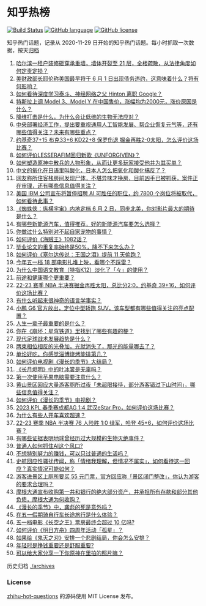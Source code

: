# 知乎热榜
[![Build Status](https://github.com/ToWeLong/zhihu-hot-questions/workflows/CI/badge.svg)](https://github.com/ToWeLong/zhihu-hot-questions/actions)
[![GitHub language](https://img.shields.io/badge/language-golang-orange.svg)](https://golang.org/)
[![GitHub license](https://img.shields.io/github/license/ToWeLong/zhihu-hot-questions)](https://github.com/ToWeLong/zhihu-hot-questions/blob/main/LICENSE)

知乎热门话题，记录从 2020-11-29 日开始的知乎热门话题。每小时抓取一次数据，按天[归档](./archives)

<!-- BEGIN -->

1. [哈尔滨一租户装修砸穿承重墙，墙体开裂至 21 层，全楼疏散，从法律角度如何定责定损？](https://www.zhihu.com/question/598700762)
1. [美财政部长耶伦称美国最早将于 6 月 1 日出现债务违约，这意味着什么？将有何影响？](https://www.zhihu.com/question/598701209)
1. [如何看待深度学习泰斗、神经网络之父 Hinton 离职 Google？](https://www.zhihu.com/question/598709243)
1. [特斯拉上调 Model 3、Model Y 在中国售价，涨幅均为2000元，涨价原因是什么？](https://www.zhihu.com/question/598717380)
1. [降维打击是什么，为什么会让低维的生物无法应对？](https://www.zhihu.com/question/598475696)
1. [中央部署经济工作，提出要重视通用人工智能发展、帮企业恢复元气等，还有哪些值得关注？未来有哪些重点？](https://www.zhihu.com/question/598417805)
1. [约基奇37+15 布克33+6 KD22+8 保罗伤退 掘金再胜2-0太阳，怎么评价这场比赛？](https://www.zhihu.com/question/598713534)
1. [如何评价LESSERAFIM回归新歌《UNFORGIVEN》？](https://www.zhihu.com/question/598667480)
1. [如何塑造原神中散兵的人物形象，从而让更多玩家接受他并为其买单？](https://www.zhihu.com/question/598564675)
1. [中文的氧化在日语里叫酸化，日本人怎么把氧化和酸化搞反了？](https://www.zhihu.com/question/598419529)
1. [网友称所住客栈房间发现尸体，不堪异味才换房，目前凶手已被抓获，案件正在审理，还有哪些信息值得关注？](https://www.zhihu.com/question/598591374)
1. [美国 IBM 公司宣布将暂停招聘 AI 可胜任的职位，约 7800 个岗位将被取代，如何看待此事？](https://www.zhihu.com/question/598701219)
1. [《蜘蛛侠：纵横宇宙》内地定档 6 月 2 日，同步北美，你对影片最大的期待是什么？](https://www.zhihu.com/question/598230330)
1. [有哪些新能源汽车，值得推荐，好的新能源汽车要怎么选择？](https://www.zhihu.com/question/593526964)
1. [你做过什么特别对不起自家宠物的事情？](https://www.zhihu.com/question/61803257)
1. [如何评价《海贼王》1082话？](https://www.zhihu.com/question/598374559)
1. [毕业论文的重复率始终是50%，降不下来怎么办？](https://www.zhihu.com/question/585270429)
1. [如何评价《塞尔达传说：王国之泪》提前 11 天偷跑？](https://www.zhihu.com/question/598669492)
1. [今年五一档 18 部电影扎堆上映，看哪个不踩雷？](https://www.zhihu.com/question/598402429)
1. [为什么中国语文教育（特指K12）淡化了「々」的使用？](https://www.zhihu.com/question/589118221)
1. [前途和健康哪个更重要？](https://www.zhihu.com/question/598541573)
1. [22-23 赛季 NBA 半决赛掘金再胜太阳，总比分2:0，约基奇 39+16，如何评价这场比赛？](https://www.zhihu.com/question/598701320)
1. [有什么听起来很神奇的语言学事实？](https://www.zhihu.com/question/588032215)
1. [小鹏 G6 官方放出，定位中型轿跑 SUV，该车型都有哪些值得关注的亮点配置？](https://www.zhihu.com/question/593471761)
1. [人生一辈子最重要的是什么？](https://www.zhihu.com/question/598642453)
1. [你在《崩坏：星穹铁道》里找到了哪些有趣的梗？](https://www.zhihu.com/question/598241328)
1. [现代足球战术发展趋势是什么？](https://www.zhihu.com/question/598545462)
1. [两束相位相反的光叠加，光就消失了，那光的能量哪去了？](https://www.zhihu.com/question/34125620)
1. [单论好吃，你感觉淄博烧烤能排第几？](https://www.zhihu.com/question/598536889)
1. [如何评价电视剧《漫长的季节》大结局？](https://www.zhihu.com/question/598631803)
1. [《长月烬明》中的叶冰裳是无辜吗？](https://www.zhihu.com/question/598046336)
1. [第一次使用苹果电脑需要注意什么？](https://www.zhihu.com/question/569810223)
1. [黄山景区回应大量游客厕所过夜「未超限接待，部分游客错过下山时间」，哪些信息值得关注？](https://www.zhihu.com/question/598534067)
1. [如何评价《漫长的季节》电视剧？](https://www.zhihu.com/question/598613774)
1. [2023 KPL 春季赛成都AG 1:4 武汉eStar Pro，如何评价这场比赛？](https://www.zhihu.com/question/598633049)
1. [为什么有些人开车喜欢超速？](https://www.zhihu.com/question/482970308)
1. [22-23 赛季 NBA 半决赛 76 人险胜 1:0 绿军，哈登 45+6，如何评价这场比赛？](https://www.zhihu.com/question/598691900)
1. [有哪些证据表明地球曾经历过大规模的生物灭绝事件？](https://www.zhihu.com/question/598337770)
1. [普通人如何抓住AI这个风口?](https://www.zhihu.com/question/591256543)
1. [不想特别努力的赚钱，可以只过普通的生活吗？](https://www.zhihu.com/question/598488433)
1. [史航回应性骚扰传闻，称「情绪我理解，但情况不属实」，如何看待这一回应？真实情况可能如何？](https://www.zhihu.com/question/598637936)
1. [游客进景区上厕所要买 55 元门票，官方回应称「景区闭门整改」，你认为游客的要求合理吗？](https://www.zhihu.com/question/598509856)
1. [摩根大通宣布收购第一共和银行的绝大部分资产，并承担所有存款和部分其他负债，摩根大通为何收购？](https://www.zhihu.com/question/598628869)
1. [《漫长的季节》中，龚彪的死是意外吗？](https://www.zhihu.com/question/598589938)
1. [在五一假期骑自行车长途旅行是什么体验？](https://www.zhihu.com/question/598262798)
1. [五一档电影《长空之王》票房最终会超过 10 亿吗?](https://www.zhihu.com/question/597458392)
1. [如何评价《明日方舟》四周年活动「孤星」？](https://www.zhihu.com/question/597146342)
1. [如果给《鬼灭之刃》安排一个悲剧结局，你会怎么安排？](https://www.zhihu.com/question/579696789)
1. [年轻时是挣钱重要还是舒服重要?](https://www.zhihu.com/question/595109955)
1. [可以给大家分享一下你原神在里拍的照片嘛？](https://www.zhihu.com/question/570751110)

<!-- END -->

历史归档 [./archives](./archives)


### License
[zhihu-hot-questions](https://github.com/towelong/zhihu-hot-questions) 的源码使用 MIT License 发布。